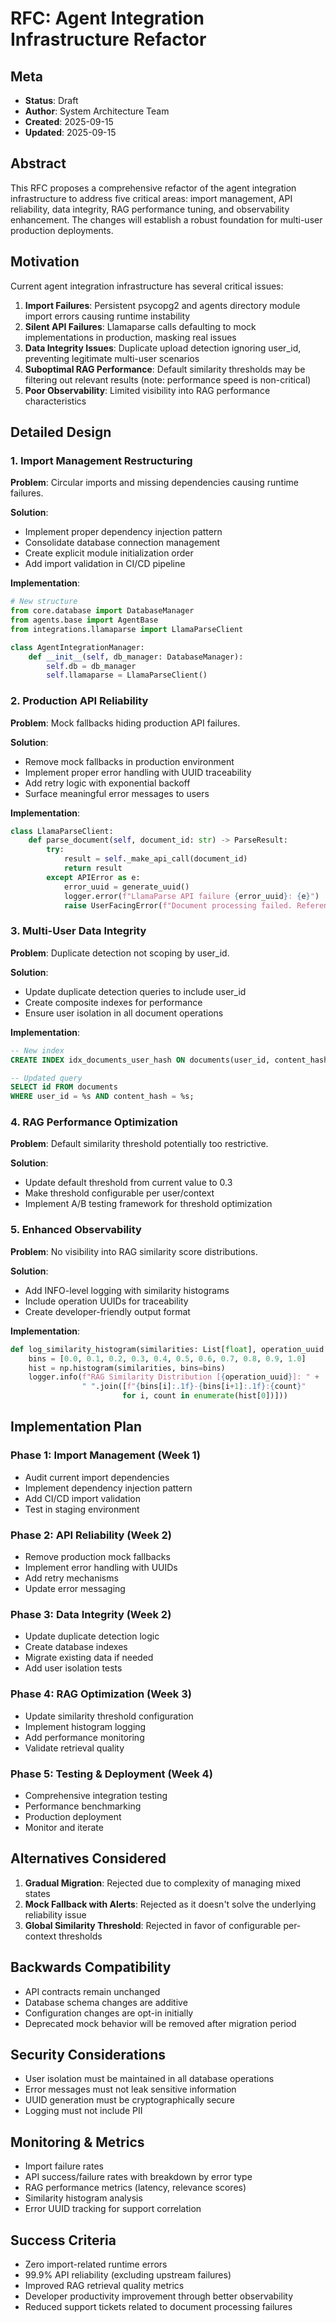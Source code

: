 # RFC: Agent Integration Infrastructure Refactor

## Meta
- **Status**: Draft
- **Author**: System Architecture Team
- **Created**: 2025-09-15
- **Updated**: 2025-09-15

## Abstract
This RFC proposes a comprehensive refactor of the agent integration infrastructure to address five critical areas: import management, API reliability, data integrity, RAG performance tuning, and observability enhancement. The changes will establish a robust foundation for multi-user production deployments.

## Motivation
Current agent integration infrastructure has several critical issues:

1. **Import Failures**: Persistent psycopg2 and agents directory module import errors causing runtime instability
2. **Silent API Failures**: Llamaparse calls defaulting to mock implementations in production, masking real issues
3. **Data Integrity Issues**: Duplicate upload detection ignoring user_id, preventing legitimate multi-user scenarios
4. **Suboptimal RAG Performance**: Default similarity thresholds may be filtering out relevant results (note: performance speed is non-critical)
5. **Poor Observability**: Limited visibility into RAG performance characteristics

## Detailed Design

### 1. Import Management Restructuring
**Problem**: Circular imports and missing dependencies causing runtime failures.

**Solution**: 
- Implement proper dependency injection pattern
- Consolidate database connection management
- Create explicit module initialization order
- Add import validation in CI/CD pipeline

**Implementation**:
```python
# New structure
from core.database import DatabaseManager
from agents.base import AgentBase
from integrations.llamaparse import LlamaParseClient

class AgentIntegrationManager:
    def __init__(self, db_manager: DatabaseManager):
        self.db = db_manager
        self.llamaparse = LlamaParseClient()
```

### 2. Production API Reliability
**Problem**: Mock fallbacks hiding production API failures.

**Solution**:
- Remove mock fallbacks in production environment
- Implement proper error handling with UUID traceability
- Add retry logic with exponential backoff
- Surface meaningful error messages to users

**Implementation**:
```python
class LlamaParseClient:
    def parse_document(self, document_id: str) -> ParseResult:
        try:
            result = self._make_api_call(document_id)
            return result
        except APIError as e:
            error_uuid = generate_uuid()
            logger.error(f"LlamaParse API failure {error_uuid}: {e}")
            raise UserFacingError(f"Document processing failed. Reference: {error_uuid}")
```

### 3. Multi-User Data Integrity
**Problem**: Duplicate detection not scoping by user_id.

**Solution**:
- Update duplicate detection queries to include user_id
- Create composite indexes for performance
- Ensure user isolation in all document operations

**Implementation**:
```sql
-- New index
CREATE INDEX idx_documents_user_hash ON documents(user_id, content_hash);

-- Updated query
SELECT id FROM documents 
WHERE user_id = %s AND content_hash = %s;
```

### 4. RAG Performance Optimization
**Problem**: Default similarity threshold potentially too restrictive.

**Solution**:
- Update default threshold from current value to 0.3
- Make threshold configurable per user/context
- Implement A/B testing framework for threshold optimization

### 5. Enhanced Observability
**Problem**: No visibility into RAG similarity score distributions.

**Solution**:
- Add INFO-level logging with similarity histograms
- Include operation UUIDs for traceability
- Create developer-friendly output format

**Implementation**:
```python
def log_similarity_histogram(similarities: List[float], operation_uuid: str):
    bins = [0.0, 0.1, 0.2, 0.3, 0.4, 0.5, 0.6, 0.7, 0.8, 0.9, 1.0]
    hist = np.histogram(similarities, bins=bins)
    logger.info(f"RAG Similarity Distribution [{operation_uuid}]: " +
                " ".join([f"{bins[i]:.1f}-{bins[i+1]:.1f}:{count}" 
                         for i, count in enumerate(hist[0])]))
```

## Implementation Plan

### Phase 1: Import Management (Week 1)
- Audit current import dependencies
- Implement dependency injection pattern
- Add CI/CD import validation
- Test in staging environment

### Phase 2: API Reliability (Week 2)
- Remove production mock fallbacks
- Implement error handling with UUIDs
- Add retry mechanisms
- Update error messaging

### Phase 3: Data Integrity (Week 2)
- Update duplicate detection logic
- Create database indexes
- Migrate existing data if needed
- Add user isolation tests

### Phase 4: RAG Optimization (Week 3)
- Update similarity threshold configuration
- Implement histogram logging
- Add performance monitoring
- Validate retrieval quality

### Phase 5: Testing & Deployment (Week 4)
- Comprehensive integration testing
- Performance benchmarking
- Production deployment
- Monitor and iterate

## Alternatives Considered

1. **Gradual Migration**: Rejected due to complexity of managing mixed states
2. **Mock Fallback with Alerts**: Rejected as it doesn't solve the underlying reliability issue
3. **Global Similarity Threshold**: Rejected in favor of configurable per-context thresholds

## Backwards Compatibility
- API contracts remain unchanged
- Database schema changes are additive
- Configuration changes are opt-in initially
- Deprecated mock behavior will be removed after migration period

## Security Considerations
- User isolation must be maintained in all database operations
- Error messages must not leak sensitive information
- UUID generation must be cryptographically secure
- Logging must not include PII

## Monitoring & Metrics
- Import failure rates
- API success/failure rates with breakdown by error type
- RAG performance metrics (latency, relevance scores)
- Similarity histogram analysis
- Error UUID tracking for support correlation

## Success Criteria
- Zero import-related runtime errors
- 99.9% API reliability (excluding upstream failures)
- Improved RAG retrieval quality metrics
- Developer productivity improvement through better observability
- Reduced support tickets related to document processing failures